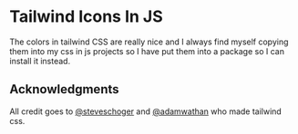 # Tailwind Icons In JS

The colors in tailwind CSS are really nice and I always find myself copying them into my css in js projects so I have put them into a package so I can install it instead.

## Acknowledgments

All credit goes to [@steveschoger](https://twitter.com/steveschoger) and [@adamwathan](https://twitter.com/adamwathan) who made tailwind css.
